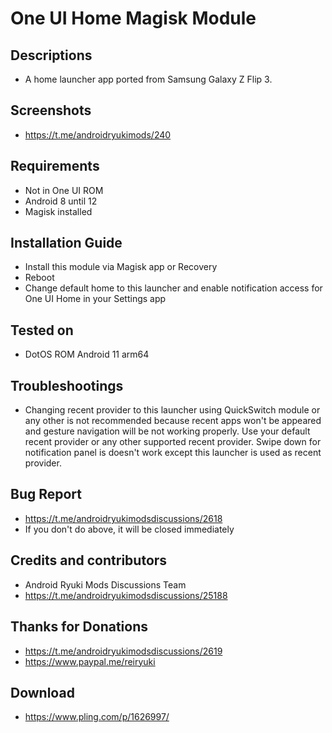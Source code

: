 # One UI Home Magisk Module

## Descriptions
- A home launcher app ported from Samsung Galaxy Z Flip 3.

## Screenshots
- https://t.me/androidryukimods/240

## Requirements
- Not in One UI ROM
- Android 8 until 12
- Magisk installed

## Installation Guide
- Install this module via Magisk app or Recovery
- Reboot
- Change default home to this launcher and enable notification access for One UI Home in your Settings app

## Tested on
- DotOS ROM Android 11 arm64

## Troubleshootings
- Changing recent provider to this launcher using QuickSwitch module or any other is not recommended because recent apps won't be appeared and gesture navigation will be not working properly. Use your default recent provider or any other supported recent provider. Swipe down for notification panel is doesn't work except this launcher is used as recent provider.

## Bug Report
- https://t.me/androidryukimodsdiscussions/2618
- If you don't do above, it will be closed immediately

## Credits and contributors
- Android Ryuki Mods Discussions Team
- https://t.me/androidryukimodsdiscussions/25188

## Thanks for Donations
- https://t.me/androidryukimodsdiscussions/2619
- https://www.paypal.me/reiryuki

## Download
- https://www.pling.com/p/1626997/
